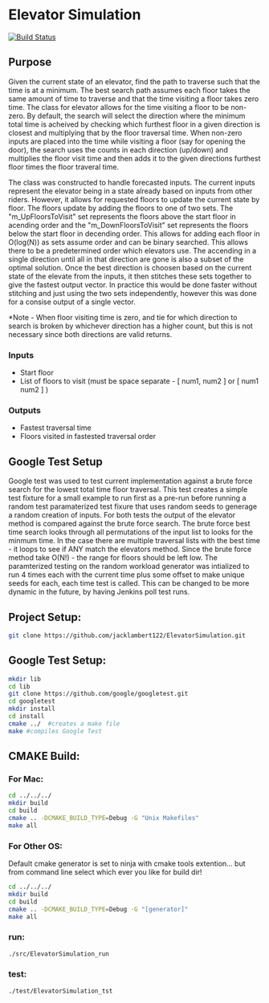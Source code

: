 
# Elevator Simulation

[![Build Status](https://travis-ci.org/joemccann/dillinger.svg?branch=master)](https://travis-ci.org/joemccann/dillinger)

## Purpose
Given the current state of an elevator, find the path to traverse such that the time is at a minimum. The best search path assumes each floor takes the same amount of time to traverse and that the time visiting a floor takes zero time. The class for elevator allows for the time visiting a floor to be non-zero. By default, the search will select the direction where the minimum total time is acheived by checking which furthest floor in a given direction is closest and multiplying that by the floor traversal time. When non-zero inputs are placed into the time while visiting a floor (say for opening the door), the search uses the counts in each direction (up/down) and multiplies the floor visit time and then adds it to the given directions furthest floor times the floor traveral time.

The class was constructed to handle forecasted inputs. The current inputs represent the elevator being in a state already based on inputs from other riders. However, it allows for requested floors to update the current state by floor. The floors update by adding the floors to one of two sets. The "m_UpFloorsToVisit" set represents the floors above the start floor in acending order and the "m_DownFloorsToVisit" set represents the floors below the start floor in decending order. This allows for adding each floor in O(log(N)) as sets assume order and can be binary searched. This allows there to be a predetermined order which elevators use. The accending in a single direction until all in that direction are gone is also a subset of the optimal solution. Once the best direction is choosen based on the current state of the elevate from the inputs, it then stitches these sets together to give the fastest output vector. In practice this would be done faster without stitching and just using the two sets independently, however this was done for a consise output of a single vector.

*Note - When floor visiting time is zero, and tie for which direction to search is broken by whichever direction has a higher count, but this is not necessary since both directions are valid returns.

### Inputs
- Start floor
- List of floors to visit (must be space separate - [ num1, num2 ] or [ num1 num2 ] )

### Outputs
- Fastest traversal time
- Floors visited in fastested traversal order

## Google Test Setup
Google test was used to test current implementation against a brute force search for the lowest total time floor traversal. This test creates a simple test fixture for a small example to run first as a pre-run before running a random test paramaterized test fixure that uses random seeds to generage a random creation of inputs. For both tests the output of the elevator method is compared against the brute force search. The brute force best time search looks through all permutations of the input list to looks for the minmum time. In the case there are multiple traversal lists with the best time - it loops to see if ANY match the elevators method. Since the brute force method take O(N!) - the range for floors should be left low. The paramterized testing on the random workload generator was intialized to run 4 times each with the current time plus some offset to make unique seeds for each, each time test is called. This can be changed to be more dynamic in the future, by having Jenkins poll test runs.

## Project Setup:
```sh
git clone https://github.com/jacklambert122/ElevatorSimulation.git

```

## Google Test Setup:
```sh
mkdir lib
cd lib
git clone https://github.com/google/googletest.git
cd googletest 
mkdir install 
cd install 
cmake ../  #creates a make file 
make #compiles Google Test
```

## CMAKE Build:

### For Mac: 
```sh
cd ../../../
mkdir build
cd build
cmake .. -DCMAKE_BUILD_TYPE=Debug -G "Unix Makefiles"
make all
```

### For Other OS: 
Default cmake generator is set to ninja with cmake tools extention... but from command line select which ever you like for build dir!

```sh
cd ../../../
mkdir build
cd build
cmake .. -DCMAKE_BUILD_TYPE=Debug -G "[generator]"
make all
```

### run:
```sh
./src/ElevatorSimulation_run
```
### test:
```sh
./test/ElevatorSimulation_tst
```




